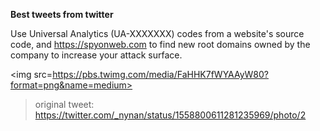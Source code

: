 **Best tweets from twitter**

Use Universal Analytics (UA-XXXXXXX) codes from a website's source code, and https://spyonweb.com to find new root domains owned by the company to increase your attack surface.

<img src=https://pbs.twimg.com/media/FaHHK7fWYAAyW80?format=png&name=medium>
> original tweet:
https://twitter.com/_nynan/status/1558800611281235969/photo/2
